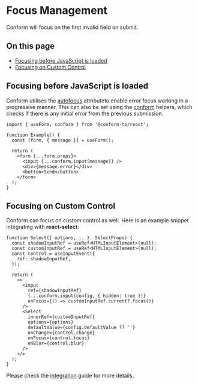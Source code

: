 # Focus Management

Conform will focus on the first invalid field on submit.

<!-- aside -->

## On this page

- [Focusing before JavaScript is loaded](#focusing-before-javascript-is-loaded)
- [Focusing on Custom Control](#focusing-on-custom-control)

<!-- /aside -->

## Focusing before JavaScript is loaded

Conform utilises the [autofocus](https://developer.mozilla.org/en-US/docs/Web/HTML/Global_attributes/autofocus) attributeto enable error focus working in a progressive manner. This can also be set using the [conform](/packages/conform-react/README.md#conform) helpers, which checks if there is any initial error from the previous submission.

```tsx
import { useForm, conform } from '@conform-to/react';

function Example() {
  const [form, { message }] = useForm();

  return (
    <form {...form.props}>
      <input {...conform.input(message)} />
      <div>{message.error}</div>
      <button>Send</button>
    </form>
  );
}
```

## Focusing on Custom Control

Conform can focus on custom control as well. Here is an example snippet integrating with **react-select**:

```tsx
function Select({ options, .. }: SelectProps) {
  const shadowInputRef = useRef<HTMLInputElement>(null);
  const customInputRef = useRef<HTMLInputElement>(null);
  const control = useInputEvent({
    ref: shadowInputRef,
  });

  return (
    <>
      <input
        ref={shadowInputRef}
        {...conform.input(config, { hidden: true })}
        onFocus={() => customInputRef.current?.focus()}
      />
      <Select
        innerRef={customInputRef}
        options={options}
        defaultValue={config.defaultValue ?? ''}
        onChange={control.change}
        onFocus={control.focus}
        onBlur={control.blur}
      />
    </>
  );
}
```

Please check the [integration](/docs/integrations.md) guide for more details.
